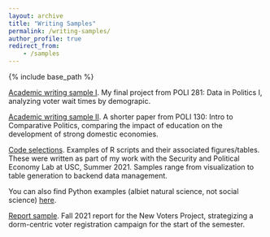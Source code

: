 ```yaml
---
layout: archive
title: "Writing Samples"
permalink: /writing-samples/
author_profile: true
redirect_from:
    - /samples
---
```


{% include base_path %}

[Academic writing sample I](/files/281_capstone.pdf).
My final project from POLI 281: Data in Politics I, analyzing voter wait times by demograpic.

[Academic writing sample II](/files/paper4.pdf).
A shorter paper from POLI 130: Intro to Comparative Politics, comparing the impact of education on the development of strong domestic economies.


[Code selections](https://github.com/wdtaylor30/SPEC_Lab).
Examples of R scripts and their associated figures/tables. These were  written as part of my work with the Security and Political Economy Lab at USC, Summer 2021. Samples range from visualization to table generation to backend data management.

You can also find Python examples (albiet natural science, not social science) [here](https://github.com/wdtaylor30/Space_Science_Walkthroughs).


[Report sample](/files/nvp_2021.pdf).
Fall 2021 report for the New Voters Project, strategizing a dorm-centric voter registration campaign for the start of the semester.
